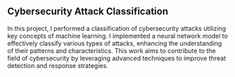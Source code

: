 ## Cybersecurity Attack Classification

In this project, I performed a classification of cybersecurity attacks utilizing key concepts of machine learning. I implemented a neural network model to effectively classify various types of attacks, enhancing the understanding of their patterns and characteristics. This work aims to contribute to the field of cybersecurity by leveraging advanced techniques to improve threat detection and response strategies.
